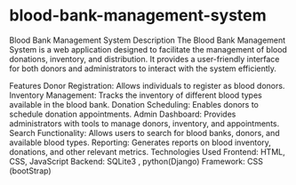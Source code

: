 # blood-bank-management-system
Blood Bank Management System
Description
The Blood Bank Management System is a web application designed to facilitate the management of blood donations, inventory, and distribution. It provides a user-friendly interface for both donors and administrators to interact with the system efficiently.

Features
Donor Registration: Allows individuals to register as blood donors.
Inventory Management: Tracks the inventory of different blood types available in the blood bank.
Donation Scheduling: Enables donors to schedule donation appointments.
Admin Dashboard: Provides administrators with tools to manage donors, inventory, and appointments.
Search Functionality: Allows users to search for blood banks, donors, and available blood types.
Reporting: Generates reports on blood inventory, donations, and other relevant metrics.
Technologies Used
Frontend: HTML, CSS, JavaScript
Backend: SQLite3 , python(Django)
Framework: CSS (bootStrap)
